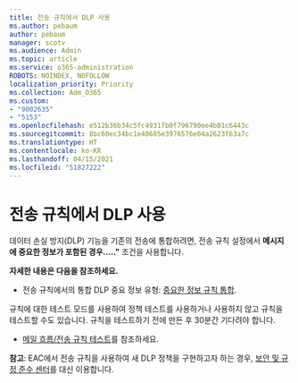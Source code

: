 ```yaml
---
title: 전송 규칙에서 DLP 사용
ms.author: pebaum
author: pebaum
manager: scotv
ms.audience: Admin
ms.topic: article
ms.service: o365-administration
ROBOTS: NOINDEX, NOFOLLOW
localization_priority: Priority
ms.collection: Adm_O365
ms.custom:
- "9002635"
- "5153"
ms.openlocfilehash: e512b36b34c5fc4931fb0f796790ee4b01c6443c
ms.sourcegitcommit: 8bc60ec34bc1e40685e3976576e04a2623f63a7c
ms.translationtype: HT
ms.contentlocale: ko-KR
ms.lasthandoff: 04/15/2021
ms.locfileid: "51827222"
---
```

# <a name="using-dlp-in-transport-rules"></a>전송 규칙에서 DLP 사용

데이터 손실 방지(DLP) 기능을 기존의 전송에 통합하려면, 전송 규칙 설정에서 **메시지에 중요한 정보가 포함된 경우....."** 조건을 사용합니다.

**자세한 내용은 다음을 참조하세요.**

- 전송 규칙에서의 통합 DLP 중요 정보 유형: [중요한 정보 규칙 통합](https://docs.microsoft.com/exchange/security-and-compliance/data-loss-prevention/integrate-sensitive-information-rules).

규칙에 대한 테스트 모드를 사용하여 정책 테스트를 사용하거나 사용하지 않고 규칙을 테스트할 수도 있습니다.  규칙을 테스트하기 전에 만든 후 30분간 기다려야 합니다.

- [메일 흐름/전송 규칙 테스트](https://docs.microsoft.com/exchange/security-and-compliance/mail-flow-rules/test-mail-flow-rules)를 참조하세요.

**참고**: EAC에서 전송 규칙을 사용하여 새 DLP 정책을 구현하고자 하는 경우, [보안 및 규정 준수 센터](https://docs.microsoft.com/microsoft-365/compliance/data-loss-prevention-policies?view=o365-worldwide)를 대신 이용합니다.
